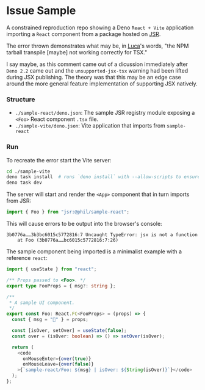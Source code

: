 # Issue Sample

A constrained reproduction repo showing a Deno `React + Vite` application importing a `React`
component from a package hosted on [JSR](https://jsr.io/@phil/sample-react/0.0.4/src/Foo.tsx).

The error thrown demonstrates what may be, in [Luca](https://github.com/lucacasonato)'s words,
"the NPM tarball transpile [maybe] not working correctly for TSX."

I say maybe, as this comment came out of a dicussion immediately after `Deno 2.2` came out and the
`unsupported-jsx-tsx` warning had been lifted during JSX publishing. The theory was that this
may be an edge case around the more general feature implementation of supporting JSX natively.

### Structure

- `./sample-react/deno.json`: The sample JSR registry module exposing a `<Foo>` React component `.tsx` file.
- `./sample-vite/deno.json`: Vite application that imports from `sample-react`

### Run

To recreate the error start the Vite server:

```bash
cd ./sample-vite
deno task install  # runs `deno install` with --allow-scripts to ensure the Vite plugins fully install.
deno task dev
```

The server will start and render the `<App>` component that in turn imports from JSR:

```ts
import { Foo } from "jsr:@phil/sample-react";
```

This will cause errors to be output into the browser's console:

```
3b0776a……3b3bc6015c5772816:7 Uncaught TypeError: jsx is not a function
    at Foo (3b0776a……bc6015c5772816:7:26)
```

The sample component being imported is a minimalist example with a reference `react`:

```ts
import { useState } from "react";

/** Props passed to <Foo>. */
export type FooProps = { msg?: string };

/**
 * A sample UI component.
 */
export const Foo: React.FC<FooProps> = (props) => {
  const { msg = "🐷" } = props;

  const [isOver, setOver] = useState(false);
  const over = (isOver: boolean) => () => setOver(isOver);

  return (
    <code
      onMouseEnter={over(true)}
      onMouseLeave={over(false)}
    >{`sample-react/Foo: ${msg} | isOver: ${String(isOver)}`}</code>
  );
};
```
